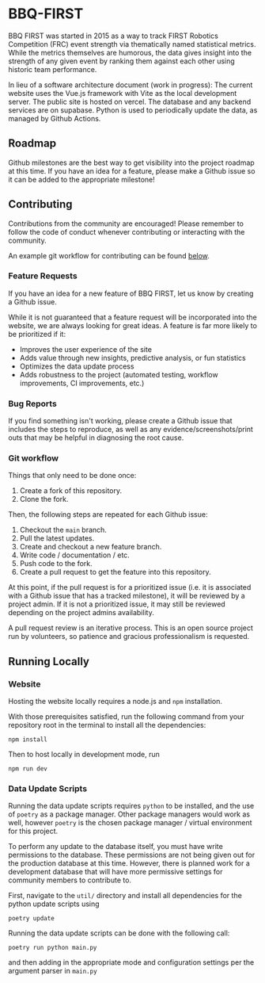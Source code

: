 # BBQ-FIRST

BBQ FIRST was started in 2015 as a way to track FIRST Robotics Competition (FRC) event strength via thematically named statistical metrics. While the metrics themselves are humorous, the data gives insight into the strength of any given event by ranking them against each other using historic team performance.

In lieu of a software architecture document (work in progress): The current website uses the Vue.js framework with Vite as the local development server. The public site is hosted on vercel. The database and any backend services are on supabase. Python is used to periodically update the data, as managed by Github Actions.

## Roadmap

Github milestones are the best way to get visibility into the project roadmap at this time. If you have an idea for a feature, please make a Github issue so it can be added to the appropriate milestone!

## Contributing

Contributions from the community are encouraged! Please remember to follow the code of conduct whenever contributing or interacting with the community.

An example git workflow for contributing can be found [below](#git-workflow).

### Feature Requests
If you have an idea for a new feature of BBQ FIRST, let us know by creating a Github issue. 

While it is not guaranteed that a feature request will be incorporated into the website, we are always looking for great ideas. A feature is far more likely to be prioritized if it:
- Improves the user experience of the site
- Adds value through new insights, predictive analysis, or fun statistics
- Optimizes the data update process
- Adds robustness to the project (automated testing, workflow improvements, CI improvements, etc.)

### Bug Reports
If you find something isn't working, please create a Github issue that includes the steps to reproduce, as well as any evidence/screenshots/print outs that may be helpful in diagnosing the root cause. 

### Git workflow
Things that only need to be done once:
1. Create a fork of this repository.
2. Clone the fork.

Then, the following steps are repeated for each Github issue:  
1. Checkout the `main` branch.  
2. Pull the latest updates.  
3. Create and checkout a new feature branch.  
4. Write code / documentation / etc.  
5. Push code to the fork.  
6. Create a pull request to get the feature into this repository.  

At this point, if the pull request is for a prioritized issue (i.e. it is associated with a Github issue that has a tracked milestone), it will be reviewed by a project admin. If it is not a prioritized issue, it may still be reviewed depending on the project admins availability.

A pull request review is an iterative process. This is an open source project run by volunteers, so patience and gracious professionalism is requested.

## Running Locally

### Website
Hosting the website locally requires a node.js and `npm` installation.

With those prerequisites satisfied, run the following command from your repository root in the terminal to install all the dependencies:
```
npm install
```

Then to host locally in development mode, run
```
npm run dev
```

### Data Update Scripts
Running the data update scripts requires `python` to be installed, and the use of `poetry` as a package manager. Other package managers would work as well, however `poetry` is the chosen package manager / virtual environment for this project.

To perform any update to the database itself, you must have write permissions to the database. These permissions are not being given out for the production database at this time. However, there is planned work for a development database that will have more permissive settings for community members to contribute to.

First, navigate to the `util/` directory and install all dependencies for the python update scripts using 
```
poetry update
```

Running the data update scripts can be done with the following call:
```
poetry run python main.py
```
and then adding in the appropriate mode and configuration settings per the argument parser in `main.py`



